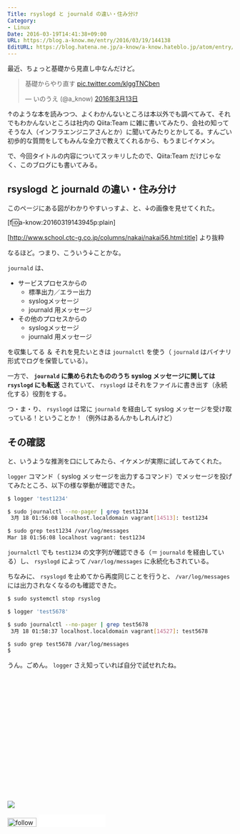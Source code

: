 ```yaml
---
Title: rsyslogd と journald の違い・住み分け
Category:
- Linux
Date: 2016-03-19T14:41:38+09:00
URL: https://blog.a-know.me/entry/2016/03/19/144138
EditURL: https://blog.hatena.ne.jp/a-know/a-know.hateblo.jp/atom/entry/10328537792367623480
---
```


最近、ちょっと基礎から見直し中なんだけど。



<blockquote class="twitter-tweet" data-lang="ja"><p lang="ja" dir="ltr">基礎からやり直す <a href="https://t.co/klggTNCben">pic.twitter.com/klggTNCben</a></p>&mdash; いのうえ (@a_know) <a href="https://twitter.com/a_know/status/709003577939726337">2016年3月13日</a></blockquote>
<script async src="//platform.twitter.com/widgets.js" charset="utf-8"></script>



↑のような本を読みつつ、よくわかんないところは本以外でも調べてみて、それでもわかんないところは社内の Qiita:Team に雑に書いてみたり、会社の知ってそうな人（インフラエンジニアさんとか）に聞いてみたりとかしてる。すんごい初歩的な質問をしてもみんな全力で教えてくれるから、もうまじイケメン。


で、今回タイトルの内容についてスッキリしたので、Qiita:Team だけじゃなく、このブログにも書いてみる。




<!-- more -->




## rsyslogd と journald の違い・住み分け

このページにある図がわかりやすいっすよ、と、↓の画像を見せてくれた。


[f:id:a-know:20160319143945p:plain]


[http://www.school.ctc-g.co.jp/columns/nakai/nakai56.html:title] より抜粋




なるほど。つまり、こういう↓ことかな。


`journald` は、


* サービスプロセスからの
    * 標準出力／エラー出力
    * syslogメッセージ
    * journald 用メッセージ
* その他のプロセスからの
    * syslogメッセージ
    * journald 用メッセージ



を収集してる ＆ それを見たいときは `journalctl` を使う（ `journald` はバイナリ形式でログを保管している）。


一方で、 **`journald` に集められたもののうち syslog メッセージに関しては `rsyslogd` にも転送** されていて、 `rsyslogd` はそれをファイルに書き出す（永続化する）役割をする。



つ・ま・り、 `rsyslogd` は常に `journald` を経由して syslog メッセージを受け取っている！ということか！（例外はあるんかもしれんけど）



## その確認


と、いうような推測を口にしてみたら、イケメンが実際に試してみてくれた。


`logger` コマンド（ syslog メッセージを出力するコマンド）でメッセージを投げてみたところ、以下の様な挙動が確認できた。


```sh
$ logger 'test1234'

$ sudo journalctl --no-pager | grep test1234
 3月 18 01:56:08 localhost.localdomain vagrant[14513]: test1234

$ sudo grep test1234 /var/log/messages
Mar 18 01:56:08 localhost vagrant: test1234
```

`journalctl` でも `test1234` の文字列が確認できる（＝ `journald` を経由している）し、 `rsyslogd` によって `/var/log/messages` に永続化もされている。


ちなみに、 `rsyslogd` を止めてから再度同じことを行うと、 `/var/log/messages` には出力されなくなるのも確認できた。



```sh
$ sudo systemctl stop rsyslog

$ logger 'test5678'

$ sudo journalctl --no-pager | grep test5678
 3月 18 01:58:37 localhost.localdomain vagrant[14527]: test5678

$ sudo grep test5678 /var/log/messages
$ 
```


うん。ごめん。 `logger` さえ知っていれば自分で試せれたね。


<div>
<br>
<script async src="//pagead2.googlesyndication.com/pagead/js/adsbygoogle.js"></script>
<!-- article-bottom2 -->
<ins class="adsbygoogle"
     style="display:inline-block;width:300px;height:250px"
     data-ad-client="ca-pub-3463034538369189"
     data-ad-slot="5274552934"></ins>
<script>
(adsbygoogle = window.adsbygoogle || []).push({});
</script>

<a href="http://bit.ly/grass-graph" target='blank' rel="nofollow"><img src="https://cdn-ak.f.st-hatena.com/images/fotolife/a/a-know/20170405/20170405220342.png"></a>
<br>
</div>

<div>
<a href='http://cloud.feedly.com/#subscription%2Ffeed%2Fhttp%3A%2F%2Fblog.a-know.me%2Ffeed'  target='blank'><img id='feedlyFollow' src='//s3.feedly.com/img/follows/feedly-follow-rectangle-volume-small_2x.png' alt='follow us in feedly' width='65' height='20'></a>



<iframe src="//blog.hatena.ne.jp/a-know/a-know.hateblo.jp/subscribe/iframe" allowtransparency="true" frameborder="0" scrolling="no" width="150" height="28"></iframe>
</div>


<script src="https://moshi-moshi.moshimo.works/moshimoshi/a_know_blog/2016-03-19-144138?title=rsyslogd%20%E3%81%A8%20journald%20%E3%81%AE%E9%81%95%E3%81%84%E3%83%BB%E4%BD%8F%E3%81%BF%E5%88%86%E3%81%91"></script>
